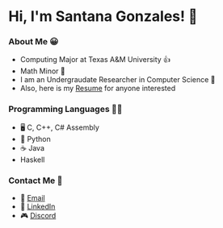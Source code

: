 # Hi, I'm Santana Gonzales! 👋

### About Me 😀
- Computing Major at Texas A&M University 👍
- Math Minor 🧮
- I am an Undergraudate Researcher in Computer Science 🔎
- Also, here is my [Resume](https://github.com/santanag1223/Resume/blob/main/Resume%20-%20Gonzales%2C%20Santana.pdf) for anyone interested

### Programming Languages 👨‍💻
- 🖥 C, C++, C# Assembly
- 🐍 Python
- :coffee: Java
- Haskell

### Contact Me 📲
- 📧 [Email](mailto:santanag1223@gmail.com)
- 🔗 [LinkedIn](https://www.linkedin.com/in/santana-gonzales-990621191/)
- 🎮 [Discord](https://discordapp.com/users/Santana#9796/)

